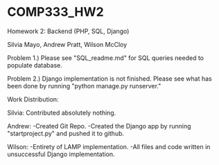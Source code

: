 # COMP333_HW2
Homework 2: Backend (PHP, SQL, Django)

Silvia Mayo, Andrew Pratt, Wilson McCloy

Problem 1.)
Please see "SQL_readme.md" for SQL queries needed to populate database.

Problem 2.)
Django implementation is not finished. Please see what has been done by running "python manage.py runserver."

Work Distribution:

Silvia:
Contributed absolutely nothing.

Andrew:
-Created Git Repo.
-Created the Django app by running "startproject.py" and pushed it to github.

Wilson:
-Entirety of LAMP implementation.
-All files and code written in unsuccessful Django implementation.
